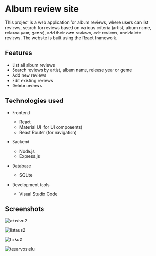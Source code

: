 # Album review site

This project is a web application for album reviews, where users can list reviews, search for reviews based on various criteria (artist, album name, release year, genre), add their own reviews, edit reviews, and delete reviews. The website is built using the React framework.

## Features

- List all album reviews
- Search reviews by artist, album name, release year or genre
- Add new reviews
- Edit existing reviews
- Delete reviews

## Technologies used

- Frontend
  - React
  - Material UI (for UI components)
  - React Router (for navigation)
    
- Backend
  - Node.js
  - Express.js
    
- Database
  - SQLite
    
- Development tools
  - Visual Studio Code


## Screenshots

![etusivu2](https://github.com/user-attachments/assets/2b240957-1fa9-431e-b230-84e9fd49657e)

![listaus2](https://github.com/user-attachments/assets/3d8535ed-e57a-46c1-b109-2254867bf4dd)

![haku2](https://github.com/user-attachments/assets/36f0edc9-e702-4999-8638-9218373d2427)

![teearvostelu](https://github.com/user-attachments/assets/99867be8-2d49-4426-b6f0-cc8d7c20f793)




